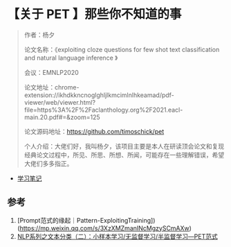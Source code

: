 # 【关于 PET 】那些你不知道的事

> 作者：杨夕
>
> 论文名称：《exploiting cloze questions for few shot text classification and natural language inference 》
> 
> 会议：EMNLP2020
>
> 论文地址：chrome-extension://ikhdkkncnoglghljlkmcimlnlhkeamad/pdf-viewer/web/viewer.html?file=https%3A%2F%2Faclanthology.org%2F2021.eacl-main.20.pdf#=&zoom=125
> 
> 论文源码地址：https://github.com/timoschick/pet
> 
> 个人介绍：大佬们好，我叫杨夕，该项目主要是本人在研读顶会论文和复现经典论文过程中，所见、所思、所想、所闻，可能存在一些理解错误，希望大佬们多多指正。

- [学习笔记](https://naotu.baidu.com/file/56f7338592b07ccedb12a394bc5afaf2)

## 参考

1. [Prompt范式的缘起｜Pattern-ExploitingTraining])(https://mp.weixin.qq.com/s/3XzXMZmanINcMgzySCmAXw)
2. [NLP系列之文本分类（二）：小样本学习/无监督学习/半监督学习—PET范式](https://zhuanlan.zhihu.com/p/375934846)